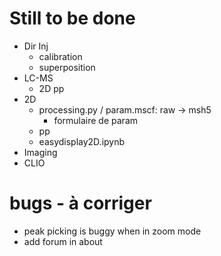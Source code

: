 # Still to be done
- Dir Inj
    - calibration
    - superposition 
- LC-MS
    - 2D pp
- 2D
    - processing.py / param.mscf: raw -> msh5
        - formulaire de param
    - pp
    - easydisplay2D.ipynb
- Imaging
- CLIO

# bugs - à corriger
- peak picking is buggy when in zoom mode
- add forum in about
